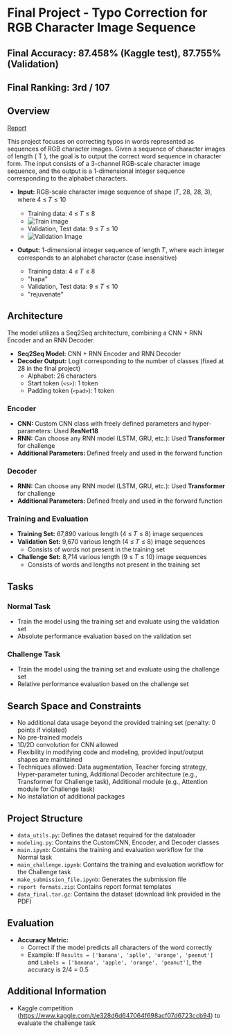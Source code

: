 # Final Project - Typo Correction for RGB Character Image Sequence

## Final Accuracy: 87.458% (Kaggle test), 87.755% (Validation)
## Final Ranking: 3rd / 107


## Overview
[Report](https://github.com/jaewonlee16/ML_Final/blob/master/ML_Final_report.pdf)

This project focuses on correcting typos in words represented as sequences of RGB character images. Given a sequence of character images of length \( T \), the goal is to output the correct word sequence in character form. The input consists of a 3-channel RGB-scale character image sequence, and the output is a 1-dimensional integer sequence corresponding to the alphabet characters.

- **Input:** RGB-scale character image sequence of shape (𝑇, 28, 28, 3), where 4 ≤ 𝑇 ≤ 10
  - Training data: 4 ≤ 𝑇 ≤ 8
  - ![Train image](https://github.com/jaewonlee16/ML_Final/assets/73290953/21237e5d-5379-46b0-8641-a5def894fe8a)
  - Validation, Test data: 9 ≤ 𝑇 ≤ 10
  - ![Validation Image](https://github.com/jaewonlee16/ML_Final/assets/73290953/37a3e024-41db-487e-8b8b-a8c8714b362c)

- **Output:** 1-dimensional integer sequence of length 𝑇, where each integer corresponds to an alphabet character (case insensitive)
  - Training data: 4 ≤ 𝑇 ≤ 8
  - "hapa"
  - Validation, Test data: 9 ≤ 𝑇 ≤ 10
  - "rejuvenate"

## Architecture

The model utilizes a Seq2Seq architecture, combining a CNN + RNN Encoder and an RNN Decoder.

- **Seq2Seq Model:** CNN + RNN Encoder and RNN Decoder
- **Decoder Output:** Logit corresponding to the number of classes (fixed at 28 in the final project)
  - Alphabet: 26 characters
  - Start token (`<s>`): 1 token
  - Padding token (`<pad>`): 1 token

### Encoder

- **CNN:** Custom CNN class with freely defined parameters and hyper-parameters: Used **ResNet18**
- **RNN:** Can choose any RNN model (LSTM, GRU, etc.): Used **Transformer** for challenge
- **Additional Parameters:** Defined freely and used in the forward function

### Decoder

- **RNN:** Can choose any RNN model (LSTM, GRU, etc.): Used **Transformer** for challenge
- **Additional Parameters:** Defined freely and used in the forward function

### Training and Evaluation

- **Training Set:** 67,890 various length (4 ≤ 𝑇 ≤ 8) image sequences
- **Validation Set:** 9,670 various length (4 ≤ 𝑇 ≤ 8) image sequences
  - Consists of words not present in the training set
- **Challenge Set:** 8,714 various length (9 ≤ 𝑇 ≤ 10) image sequences
  - Consists of words and lengths not present in the training set

## Tasks

### Normal Task

- Train the model using the training set and evaluate using the validation set
- Absolute performance evaluation based on the validation set

### Challenge Task

- Train the model using the training set and evaluate using the challenge set
- Relative performance evaluation based on the challenge set

## Search Space and Constraints

- No additional data usage beyond the provided training set (penalty: 0 points if violated)
- No pre-trained models
- 1D/2D convolution for CNN allowed
- Flexibility in modifying code and modeling, provided input/output shapes are maintained
- Techniques allowed: Data augmentation, Teacher forcing strategy, Hyper-parameter tuning, Additional Decoder architecture (e.g., Transformer for Challenge task), Additional module (e.g., Attention module for Challenge task)
- No installation of additional packages

## Project Structure

- `data_utils.py`: Defines the dataset required for the dataloader
- `modeling.py`: Contains the CustomCNN, Encoder, and Decoder classes
- `main.ipynb`: Contains the training and evaluation workflow for the Normal task
- `main_challenge.ipynb`: Contains the training and evaluation workflow for the Challenge task
- `make_submission_file.ipynb`: Generates the submission file
- `report formats.zip`: Contains report format templates
- `data_final.tar.gz`: Contains the dataset (download link provided in the PDF)

## Evaluation

- **Accuracy Metric:**
  - Correct if the model predicts all characters of the word correctly
  - Example: If `Results = ['banana', 'aplle', 'orange', 'peenut']` and `Labels = ['banana', 'apple', 'orange', 'peanut']`, the accuracy is 2/4 = 0.5


## Additional Information
- Kaggle competition (https://www.kaggle.com/t/e328d6d647064f698acf07d6723ccb94) to evaluate the challenge task
